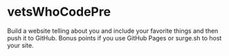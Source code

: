 # vetsWhoCodePre
Build a website telling about you and include your favorite things and then push it to GitHub. Bonus points if you use GitHub Pages or surge.sh to host your site.
